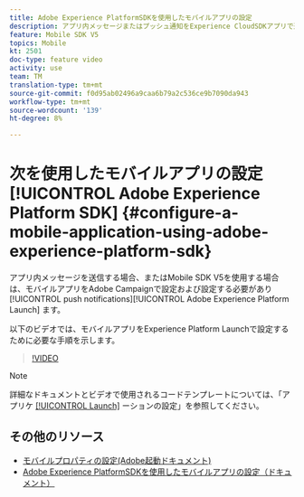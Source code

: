 ```yaml
---
title: Adobe Experience PlatformSDKを使用したモバイルアプリの設定
description: アプリ内メッセージまたはプッシュ通知をExperience CloudSDKアプリで送信するには、モバイルアプリをAdobe Experience Platform Launchで設定し、Adobe Campaignで設定する必要があります
feature: Mobile SDK V5
topics: Mobile
kt: 2501
doc-type: feature video
activity: use
team: TM
translation-type: tm+mt
source-git-commit: f0d95ab02496a9caa6b79a2c536ce9b7090da943
workflow-type: tm+mt
source-wordcount: '139'
ht-degree: 8%

---
```



# 次を使用したモバイルアプリの設定 [!UICONTROL Adobe Experience Platform SDK] {#configure-a-mobile-application-using-adobe-experience-platform-sdk}

アプリ内メッセージを送信する場合、またはMobile SDK V5を使用する場合は、モバイルアプリをAdobe Campaignで設定および設定する必要があり [!UICONTROL push notifications][!UICONTROL Adobe Experience Platform Launch] ます。

以下のビデオでは、モバイルアプリをExperience Platform Launchで設定するために必要な手順を示します。

>[!VIDEO](https://video.tv.adobe.com/v/26224?quality=12)

>[!NOTE]
>
>詳細なドキュメントとビデオで使用されるコードテンプレートについては、「アプリケ [[!UICONTROL Launch]](https://helpx.adobe.com/campaign/kb/configuring-app-sdk.html#ConfiguringyourapplicationinLaunch) ーションの設定」を参照してください。

## その他のリソース

* [モバイルプロパティの設定(Adobe起動ドキュメント)](https://aep-sdks.gitbook.io/docs/getting-started/create-a-mobile-property)
* [Adobe Experience PlatformSDKを使用したモバイルアプリの設定（ドキュメント）](https://helpx.adobe.com/jp/campaign/kb/configuring-app-sdk.html)
